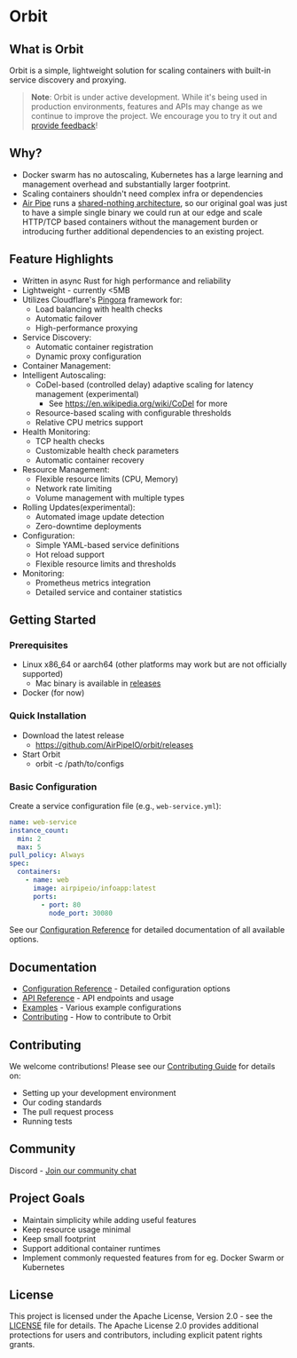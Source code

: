# Orbit

## What is Orbit

Orbit is a simple, lightweight solution for scaling containers with built-in service discovery and proxying.

> **Note**: Orbit is under active development. While it's being used in production environments, features and APIs may change as we continue to improve the project. We encourage you to try it out and [provide feedback](https://github.com/airpipeio/orbit/issues/new/choose)!

## Why?
- Docker swarm has no autoscaling, Kubernetes has a large learning and management overhead and substantially larger footprint. 
- Scaling containers shouldn't need complex infra or dependencies
- [Air Pipe](https://airpipe.io) runs a [shared-nothing architecture](https://en.wikipedia.org/wiki/Shared-nothing_architecture), so our original goal was just to have a simple single binary we could run at our edge and scale HTTP/TCP based containers without the management burden or introducing further additional dependencies to an existing project.

## Feature Highlights

- Written in async Rust for high performance and reliability
- Lightweight - currently <5MB
- Utilizes Cloudflare's [Pingora](https://github.com/cloudflare/pingora/) framework for:
  - Load balancing with health checks
  - Automatic failover
  - High-performance proxying
- Service Discovery:
  - Automatic container registration
  - Dynamic proxy configuration
- Container Management:
 - Intelligent Autoscaling:
    - CoDel-based (controlled delay) adaptive scaling for latency management (experimental)
      - See https://en.wikipedia.org/wiki/CoDel for more
    - Resource-based scaling with configurable thresholds
    - Relative CPU metrics support
  - Health Monitoring:
    - TCP health checks
    - Customizable health check parameters
    - Automatic container recovery
  - Resource Management:
    - Flexible resource limits (CPU, Memory)
    - Network rate limiting
    - Volume management with multiple types
  - Rolling Updates(experimental):
    - Automated image update detection
    - Zero-downtime deployments
- Configuration:
  - Simple YAML-based service definitions
  - Hot reload support
  - Flexible resource limits and thresholds
- Monitoring:
  - Prometheus metrics integration
  - Detailed service and container statistics

## Getting Started

### Prerequisites

- Linux x86_64 or aarch64 (other platforms may work but are not officially supported)
    - Mac binary is available in [releases](https://github.com/AirPipeIO/orbit/releases)
- Docker (for now)

### Quick Installation

- Download the latest release
    - https://github.com/AirPipeIO/orbit/releases
- Start Orbit
    - orbit -c /path/to/configs

### Basic Configuration

Create a service configuration file (e.g., `web-service.yml`):

```yaml
name: web-service
instance_count:
  min: 2
  max: 5
pull_policy: Always
spec:
  containers:
    - name: web
      image: airpipeio/infoapp:latest
      ports:
        - port: 80
          node_port: 30080
```

See our [Configuration Reference](docs/configuration.md) for detailed documentation of all available options.

## Documentation

- [Configuration Reference](docs/configuration.md) - Detailed configuration options
- [API Reference](docs/api.md) - API endpoints and usage
- [Examples](examples/) - Various example configurations
- [Contributing](CONTRIBUTING.md) - How to contribute to Orbit

## Contributing

We welcome contributions! Please see our [Contributing Guide](CONTRIBUTING.md) for details on:

- Setting up your development environment
- Our coding standards
- The pull request process
- Running tests

## Community

Discord - [Join our community chat](https://discord.com/invite/b8mFtjWXZj)

## Project Goals

- Maintain simplicity while adding useful features
- Keep resource usage minimal
- Keep small footprint
- Support additional container runtimes
- Implement commonly requested features from for eg. Docker Swarm or Kubernetes

## License

This project is licensed under the Apache License, Version 2.0 - see the [LICENSE](LICENSE) file for details. The Apache License 2.0 provides additional protections for users and contributors, including explicit patent rights grants.